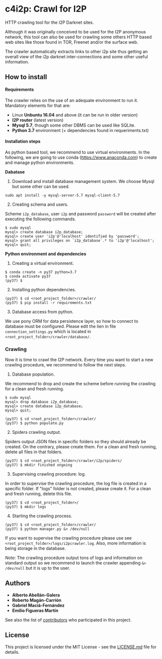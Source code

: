 # c4i2p: Crawl for I2P

HTTP crawling tool for the I2P Darknet sites.

Although it was originally conceived to be used for the I2P anonymous network, 
this tool can also be used for crawling some others HTTP based web sites 
like those found in TOR, Freenet and/or the surface web. 

The crawler automatically extracts links to other i2p site thus getting an overall 
view of the i2p darknet inter-connections and some other useful information.

## How to install

#### Requirements

The crawler relies on the use of an adequate environment to run it. Mandatory elements
for that are:

- Linux **Unbuntu 16.04** and above (it can be run in older version)
- **I2P router** (latest version)
- **Mysql 5.7**, though some other DBMS can be used like SQLite.
- **Python 3.7** environment (+ dependencies found in requeriments.txt)

#### Installation steps
As python based tool, we recommend to use virtual environments. In the following, we are going
to use conda (https://www.anaconda.com) to create and manage python environments.

**Dabatase**
1) Download and install database management system. We choose Mysql but some other can be used.

```
sudo apt install -y mysql-server-5.7 mysql-client-5.7
```

2) Creating schema and users.

Scheme ```i2p_database```, user ```i2p``` and password ```password``` will be created after 
executing the following commands.

```
$ sudo mysql
mysql> create database i2p_database;
mysql> create user 'i2p'@'localhost' identified by 'password';
mysql> grant all privileges on `i2p_database`.* to 'i2p'@'localhost';
mysql> quit;
```

**Python environment and dependencies**

1) Creating a virtual environment.
```
$ conda create -n py37 python=3.7
$ conda activate py37
(py37) $
```
2) Installing python dependencies.
```
(py37) $ cd <root_project_folder>/crawler/
(py37) $ pip install -r requirements.txt
```

3) Database access from python.

We use pony ORM for data persistence layer, so how to connect to database must be configured.
Please edit the lien in file ```connection_settings.py``` which is located 
in ```<root_project_folder>/crawler/database/```.

### Crawling
Now it is time to crawl the I2P network. Every time you want to start a new crawling procedure,
we recommend to follow the next steps.

1) Database population.

We recommend to drop and create the scheme before running the crawling for a clean and fresh running.

```
$ sudo mysql
mysql> drop database i2p_database;
mysql> create database i2p_database;
mysql> quit;
```

```
(py37) $ cd <root_project_folder>/crawler/
(py37) $ python populate.py
```

2) Spiders crawling output.

Spiders output JSON files in specific folders so they should already be created. 
On the contrary, please create them. For a clean and fresh running, delete all files in that folders.

```
(py37) $ cd <root_project_folder>/crawler/i2p/spiders/
(py37) $ mkdir finished ongoing
```

3) Supervising crawling procedure: log.

In order to supervise the crawling procedure, the log file is created in a specific folder.
If "logs" folder is not created, please create it. For a clean and fresh running, delete this file.

```
(py37) $ cd <root_project_folder>/
(py37) $ mkdir logs
```

4) Starting the crawling process.


```
(py37) $ cd <root_project_folder>/crawler/
(py37) $ python manager.py &> /dev/null
```

If you want to supervise the crawling procedure please use see 
```<root_project_folder>/logs/i2pcrawler.log```. Also, more information is being storage in
the database.


*Note:* The crawling procedure output tons of logs and information on standard output so we recommend to 
launch the crawler appending ```&> /dev/null``` but it is up to the user.

## Authors

* **Alberto Abellán-Galera**
* **Roberto Magán-Carrión**
* **Gabriel Maciá-Fernández**
* **Emilio Figueras Martín**

See also the list of [contributors](https://github.com/EmilioFigueras/I2P_Crawler/graphs/contributors) who participated in this project.

## License

This project is licensed under the MIT License - see the [LICENSE.md](LICENSE) file for details.
